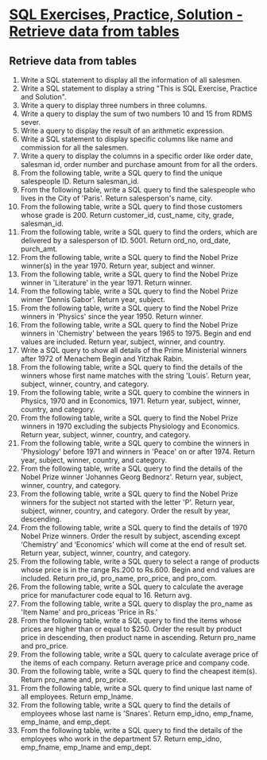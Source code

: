 # [SQL Exercises, Practice, Solution - Retrieve data from tables](https://www.w3resource.com/sql-exercises/sql-retrieve-from-table.php)

## Retrieve data from tables

1. Write a SQL statement to display all the information of all salesmen.
2. Write a SQL statement to display a string "This is SQL Exercise, Practice and Solution".
3. Write a query to display three numbers in three columns.
4. Write a query to display the sum of two numbers 10 and 15 from RDMS sever.
5. Write a query to display the result of an arithmetic expression.
6. Write a SQL statement to display specific columns like name and commission for all the salesmen.
7. Write a query to display the columns in a specific order like order date, salesman id, order number and purchase amount from for all the orders.
8. From the following table, write a SQL query to find the unique salespeople ID. Return salesman_id.
9. From the following table, write a SQL query to find the salespeople who lives in the City of 'Paris'. Return salesperson's name, city.
10. From the following table, write a SQL query to find those customers whose grade is 200. Return customer_id, cust_name, city, grade, salesman_id.
11. From the following table, write a SQL query to find the orders, which are delivered by a salesperson of ID. 5001. Return ord_no, ord_date, purch_amt.
12. From the following table, write a SQL query to find the Nobel Prize winner(s) in the year 1970. Return year, subject and winner.
13. From the following table, write a SQL query to find the Nobel Prize winner in 'Literature' in the year 1971. Return winner.
14. From the following table, write a SQL query to find the Nobel Prize winner 'Dennis Gabor'. Return year, subject.
15. From the following table, write a SQL query to find the Nobel Prize winners in 'Physics' since the year 1950. Return winner.
16. From the following table, write a SQL query to find the Nobel Prize winners in 'Chemistry' between the years 1965 to 1975. Begin and end values are included. Return year, subject, winner, and country.
17. Write a SQL query to show all details of the Prime Ministerial winners after 1972 of Menachem Begin and Yitzhak Rabin.
18. From the following table, write a SQL query to find the details of the winners whose first name matches with the string 'Louis'. Return year, subject, winner, country, and category.
19. From the following table, write a SQL query to combine the winners in Physics, 1970 and in Economics, 1971. Return year, subject, winner, country, and category.
20. From the following table, write a SQL query to find the Nobel Prize winners in 1970 excluding the subjects Physiology and Economics. Return year, subject, winner, country, and category.
21. From the following table, write a SQL query to combine the winners in 'Physiology' before 1971 and winners in 'Peace' on or after 1974. Return year, subject, winner, country, and category.
22. From the following table, write a SQL query to find the details of the Nobel Prize winner 'Johannes Georg Bednorz'. Return year, subject, winner, country, and category.
23. From the following table, write a SQL query to find the Nobel Prize winners for the subject not started with the letter 'P'. Return year, subject, winner, country, and category. Order the result by year, descending.
24. From the following table, write a SQL query to find the details of 1970 Nobel Prize winners. Order the result by subject, ascending except ‘Chemistry’ and ‘Economics’ which will come at the end of result set. Return year, subject, winner, country, and category.
25. From the following table, write a SQL query to select a range of products whose price is in the range Rs.200 to Rs.600. Begin and end values are included. Return pro_id, pro_name, pro_price, and pro_com.
26. From the following table, write a SQL query to calculate the average price for manufacturer code equal to 16. Return avg.
27. From the following table, write a SQL query to display the pro_name as 'Item Name' and pro_priceas 'Price in Rs.' 
28. From the following table, write a SQL query to find the items whose prices are higher than or equal to $250. Order the result by product price in descending, then product name in ascending. Return pro_name and pro_price.
29. From the following table, write a SQL query to calculate average price of the items of each company. Return average price and company code.
30. From the following table, write a SQL query to find the cheapest item(s). Return pro_name and, pro_price.
31. From the following table, write a SQL query to find unique last name of all employees. Return emp_lname.
32. From the following table, write a SQL query to find the details of employees whose last name is 'Snares'. Return emp_idno, emp_fname, emp_lname, and emp_dept.
33. From the following table, write a SQL query to find the details of the employees who work in the department 57. Return emp_idno, emp_fname, emp_lname and emp_dept.
